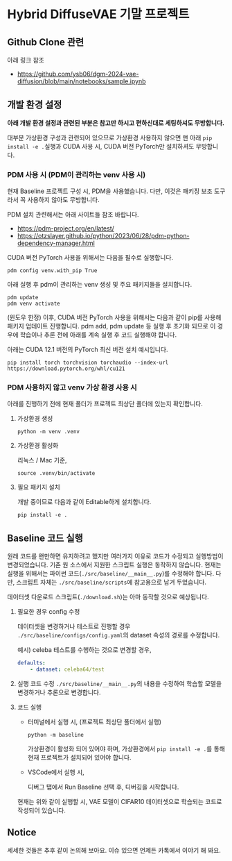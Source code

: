 # Hybrid DiffuseVAE 기말 프로젝트

## Github Clone 관련

아래 링크 참조
- https://github.com/ysb06/dgm-2024-vae-diffusion/blob/main/notebooks/sample.ipynb

## 개발 환경 설정

**아래 개발 환경 설정과 관련된 부분은 참고만 하시고 편하신대로 세팅하셔도 무방합니다.**

대부분 가상환경 구성과 관련되어 있으므로 가상환경 사용하지 않으면 맨 아래 `pip install -e .`실행과 CUDA 사용 시, CUDA 버전 PyTorch만 설치하셔도 무방합니다.

### PDM 사용 시 (PDM이 관리하는 venv 사용 시)

현재 Baseline 프로젝트 구성 시, PDM을 사용했습니다. 다만, 이것은 패키징 보조 도구라서 꼭 사용하지 않아도 무방합니다.

PDM 설치 관련해서는 아래 사이트들 참조 바랍니다.
- https://pdm-project.org/en/latest/
- https://otzslayer.github.io/python/2023/06/28/pdm-python-dependency-manager.html

CUDA 버전 PyTorch 사용을 위해서는 다음을 필수로 실행합니다.

```
pdm config venv.with_pip True
```

아래 실행 후 pdm이 관리하는 venv 생성 및 주요 패키지들을 설치합니다.
```
pdm update
pdm venv activate
```

(윈도우 한정) 이후, CUDA 버전 PyTorch 사용을 위해서는 다음과 같이 pip를 사용해 패키지 업데이트 진행합니다. pdm add, pdm update 등 실행 후 초기화 되므로 이 경우에 학습이나 추론 전에 아래를 계속 실행 후 코드 실행해야 합니다.

아래는 CUDA 12.1 버전의 PyTorch 최신 버전 설치 예시입니다.
```
pip install torch torchvision torchaudio --index-url https://download.pytorch.org/whl/cu121
```

### PDM 사용하지 않고 venv 가상 환경 사용 시

아래를 진행하기 전에 현재 폴더가 프로젝트 최상단 폴더에 있는지 확인합니다.

1. 가상환경 생성
    ```
    python -m venv .venv
    ```

2. 가상환경 활성화

    리눅스 / Mac 기준,
    ```
    source .venv/bin/activate
    ```

3. 필요 패키지 설치

    개발 중이므로 다음과 같이 Editable하게 설치합니다.
    ```
    pip install -e .
    ```

## Baseline 코드 실행

원래 코드를 왠만하면 유지하려고 했지만 여러가지 이유로 코드가 수정되고 실행방법이 변경되었습니다. 기존 원 소스에서 지원한 스크립트 실행은 동작하지 않습니다. 현재는 실행을 위해서는 파이썬 코드(`./src/baseline/__main__.py`)를 수정해야 합니다. 다만, 스크립트 자체는 `./src/baseline/scripts`에 참고용으로 남겨 두었습니다.

데이터셋 다운로드 스크립트(`./download.sh`)는 아마 동작할 것으로 예상됩니다.

1. 필요한 경우 config 수정

    데이터셋을 변경하거나 테스트로 진행할 경우 `./src/baseline/configs/config.yaml`의 dataset 속성의 경로를 수정합니다.

    예시) celeba 테스트를 수행하는 것으로 변경할 경우,
    ```yaml
    defaults:
        - dataset: celeba64/test
    ```

2. 실행 코드 수정
    `./src/baseline/__main__.py`의 내용을 수정하여 학습할 모델을 변경하거나 추론으로 변경합니다.

3. 코드 실행
    - 터미널에서 실행 시, (프로젝트 최상단 폴더에서 실행)
        ```
        python -m baseline
        ```
        가상환경이 활성화 되어 있어야 하며, 가상환경에서 `pip install -e .`를 통해 현재 프로젝트가 설치되어 있어야 합니다.

    - VSCode에서 실행 시,
        
        디버그 탭에서 Run Baseline 선택 후, 디버깅을 시작합니다.
    
    현재는 위와 같이 실행할 시, VAE 모델이 CIFAR10 데이터셋으로 학습되는 코드로 작성되어 있습니다.

## Notice

세세한 것들은 추후 같이 논의해 보아요. 이슈 있으면 언제든 카톡에서 이야기 해 봐요.